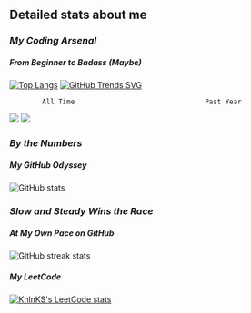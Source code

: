 ## Detailed stats about me
### *My Coding Arsenal*
##### From Beginner to Badass (Maybe)
[![Top Langs](https://github-readme-stats.vercel.app/api/top-langs/?username=mistaluai)](https://github.com/anuraghazra/github-readme-stats)
[![GitHub Trends SVG](https://api.githubtrends.io/user/svg/mistaluai/langs)](https://githubtrends.io)
            
            All Time                                Past Year

![](http://github-profile-summary-cards.vercel.app/api/cards/productive-time?username=mistaluai&theme=github&utcOffset=8)
![](http://github-profile-summary-cards.vercel.app/api/cards/repos-per-language?username=mistaluai&theme=github)
### *By the Numbers*
##### My GitHub Odyssey
![GitHub stats](https://github-readme-stats.vercel.app/api?username=mistaluai&show_icons=true&count_private=true)  
### *Slow and Steady Wins the Race*
##### At My Own Pace on GitHub
![GitHub streak stats](https://streak-stats.demolab.com/?user=mistaluai)


##### My LeetCode 
[![KnlnKS's LeetCode stats](https://leetcode-stats-six.vercel.app/?username=mistaluai)](https://github.com/KnlnKS/leetcode-stats)
